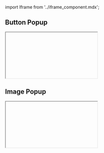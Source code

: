 import Iframe from '../iframe_component.mdx';

## Button Popup
<Iframe id='components-popup--button-popup' > </Iframe>

## Image Popup
<Iframe id='components-popup--image-popup' > </Iframe>